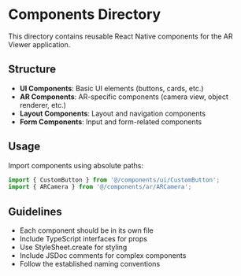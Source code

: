 # Components Directory

This directory contains reusable React Native components for the AR Viewer application.

## Structure

- **UI Components**: Basic UI elements (buttons, cards, etc.)
- **AR Components**: AR-specific components (camera view, object renderer, etc.)
- **Layout Components**: Layout and navigation components
- **Form Components**: Input and form-related components

## Usage

Import components using absolute paths:

```typescript
import { CustomButton } from '@/components/ui/CustomButton';
import { ARCamera } from '@/components/ar/ARCamera';
```

## Guidelines

- Each component should be in its own file
- Include TypeScript interfaces for props
- Use StyleSheet.create for styling
- Include JSDoc comments for complex components
- Follow the established naming conventions